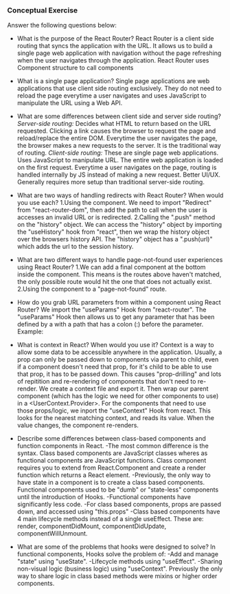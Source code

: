 ### Conceptual Exercise

Answer the following questions below:

- What is the purpose of the React Router?
  React Router is a client side routing that syncs the application with the URL. It allows us to build a single page web application with navigation without the page refreshing when the user navigates through the application. React Router uses Component structure to call components

- What is a single page application?
  Single page applications are web applications that use client side routing exclusively. They do not need to reload the page everytime a user navigates and uses JavaScript to manipulate the URL using a Web API.

- What are some differences between client side and server side routing?
  _Server-side routing:_
  Decides what HTML to return based on the URL requested.
  Clicking a link causes the browser to request the page and reload/replace the entire DOM.
  Everytime the user navigates the page, the browser makes a new requests to the server.
  It is the traditional way of routing.
  _Client-side routing:_
  These are single page web applications.
  Uses JavaScript to manipulate URL.
  The entire web application is loaded on the first request.
  Everytime a user navigates on the page, routing is handled internally by JS instead of making a new request.
  Better UI/UX.
  Generally requires more setup than traditional server-side routing.

* What are two ways of handling redirects with React Router? When would you use each?
  1.Using the <Redirect> component. We need to import "Redirect" from "react-router-dom", then add the path to call when the user is accesses an invalid URL or is redirected.
  2.Calling the ".push" method on the "history" object. We can access the "history" object by importing the "useHistory" hook from "react", then we wrap the history object over the browsers history API. The "history" object has a ".push(url)" which adds the url to the session history.

* What are two different ways to handle page-not-found user experiences using React Router?
  1.We can add a final <Route /> component at the bottom inside the <Switch /> component. This means is the routes above haven't matched, the only possible route would hit the one that does not actually exist.
  2.Using the <Link /> component to a "page-not-found" route.

- How do you grab URL parameters from within a component using React Router?
  We import the "useParams" Hook from "react-router". The "useParams" Hook then allows us to get any parameter that has been defined by a <Route /> with a path that has a colon (:) before the parameter.
  Example: <Route path="/something/:id" />

- What is context in React? When would you use it?
  Context is a way to allow some data to be accessible anywhere in the application. Usually, a prop can only be passed down to components via parent to child, even if a component doesn't need that prop, for it's child to be able to use that prop, it has to be passed down. This causes "prop-drilling" and lots of repitition and re-rendering of components that don't need to re-render.
  We create a context file and export it. Then wrap our parent component (which has the logic we need for other components to use) in a <UserContext.Provider>. For the components that need to use those props/logic, we inport the "useContext" Hook from react. This looks for the nearest matching context, and reads its value. When the value changes, the component re-renders.

- Describe some differences between class-based components and function
  components in React.
  -The most common difference is the syntax. Class based components are JavaScript classes wheres as functional components are JavaScript functions. Class component requires you to extend from React.Component and create a render function which returns a React element.
  -Previously, the only way to have state in a component is to create a class based components. Functional components used to be "dumb" or "state-less" components until the introduction of Hooks.
  -Functional components have significantly less code.
  -For class based components, props are passed down, and accessed using "this.props"
  -Class based components have 4 main lifecycle methods instead of a single useEffect. These are: render, componentDidMount, componentDidUpdate, componentWillUnmount.

- What are some of the problems that hooks were designed to solve?
  In functional components, Hooks solve the problem of:
  -Add and manage "state" using "useState".
  -Lifecycle methods using "useEffect".
  -Sharing non-visual logic (business logic) using "useContext". Previously the only way to share logic in class based methods were mixins or higher order components.
